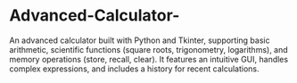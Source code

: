 # Advanced-Calculator-
An advanced calculator built with Python and Tkinter, supporting basic arithmetic, scientific functions (square roots, trigonometry, logarithms), and memory operations (store, recall, clear). It features an intuitive GUI, handles complex expressions, and includes a history for recent calculations.

